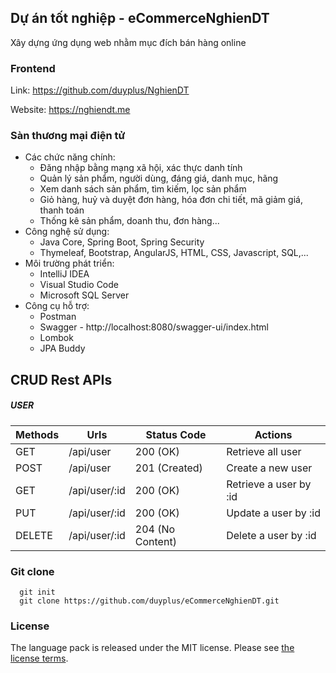## Dự án tốt nghiệp - eCommerceNghienDT
Xây dựng ứng dụng web nhằm mục đích bán hàng online

### Frontend
Link: https://github.com/duyplus/NghienDT

Website: https://nghiendt.me

### Sàn thương mại điện tử
- Các chức năng chính:
    + Đăng nhập bằng mạng xã hội, xác thực danh tính
    + Quản lý sản phẩm, người dùng, đáng giá, danh mục, hãng
    + Xem danh sách sản phẩm, tìm kiếm, lọc sản phẩm
    + Giỏ hàng, huỷ và duyệt đơn hàng, hóa đơn chi tiết, mã giảm giá, thanh toán
    + Thống kê sản phẩm, doanh thu, đơn hàng...
- Công nghệ sử dụng:
    + Java Core, Spring Boot, Spring Security
    + Thymeleaf, Bootstrap, AngularJS, HTML, CSS, Javascript, SQL,...
- Môi trường phát triển:
    + IntelliJ IDEA
    + Visual Studio Code
    + Microsoft SQL Server
- Công cụ hỗ trợ:
    + Postman
    + Swagger - http://localhost:8080/swagger-ui/index.html
    + Lombok
    + JPA Buddy

## CRUD Rest APIs
##### USER
| Methods | Urls | Status Code | Actions |
| ------------ | ------------ | ------------ | ------------ |
| GET | /api/user | 200 (OK) | Retrieve all user |
| POST | /api/user | 201 (Created) | Create a new user |
| GET | /api/user/:id | 200 (OK) | Retrieve a user by :id |
| PUT | /api/user/:id | 200 (OK) | Update a user by :id |
| DELETE | /api/user/:id | 204 (No Content) | Delete a user by :id ||

### Git clone
```
  git init
  git clone https://github.com/duyplus/eCommerceNghienDT.git
```
### License
The language pack is released under the MIT license. Please
see [the license terms](https://github.com/duyplus/eCommerceLaptop/blob/master/LICENSE).
